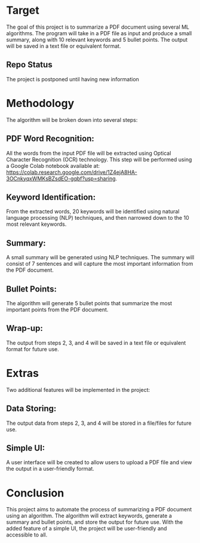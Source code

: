 # Target
The goal of this project is to summarize a PDF document using several ML algorithms. The program will take in a PDF file as input and produce a small summary, along with 10 relevant keywords and 5 bullet points. The output will be saved in a text file or equivalent format.

## Repo Status
The project is postponed until having new information

# Methodology
The algorithm will be broken down into several steps:

## PDF Word Recognition: 
All the words from the input PDF file will be extracted using Optical Character Recognition (OCR) technology. This step will be performed using a Google Colab notebook available at: https://colab.research.google.com/drive/1Z4ejA8HA-3OCnkyqxWMKsBZsdEO-gqbf?usp=sharing.

## Keyword Identification: 
From the extracted words, 20 keywords will be identified using natural language processing (NLP) techniques, and then narrowed down to the 10 most relevant keywords.

## Summary: 
A small summary will be generated using NLP techniques. The summary will consist of 7 sentences and will capture the most important information from the PDF document.

## Bullet Points: 
The algorithm will generate 5 bullet points that summarize the most important points from the PDF document.

## Wrap-up: 
The output from steps 2, 3, and 4 will be saved in a text file or equivalent format for future use.

# Extras
Two additional features will be implemented in the project:

## Data Storing: 
The output data from steps 2, 3, and 4 will be stored in a file/files for future use.

## Simple UI: 
A user interface will be created to allow users to upload a PDF file and view the output in a user-friendly format.

# Conclusion
This project aims to automate the process of summarizing a PDF document using an algorithm. The algorithm will extract keywords, generate a summary and bullet points, and store the output for future use. With the added feature of a simple UI, the project will be user-friendly and accessible to all.
